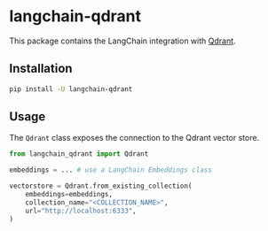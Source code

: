 # langchain-qdrant

This package contains the LangChain integration with [Qdrant](https://qdrant.tech/).

## Installation

```bash
pip install -U langchain-qdrant
```

## Usage

The `Qdrant` class exposes the connection to the Qdrant vector store.

```python
from langchain_qdrant import Qdrant

embeddings = ... # use a LangChain Embeddings class

vectorstore = Qdrant.from_existing_collection(
    embeddings=embeddings,
    collection_name="<COLLECTION_NAME>",
    url="http://localhost:6333",
)
```

